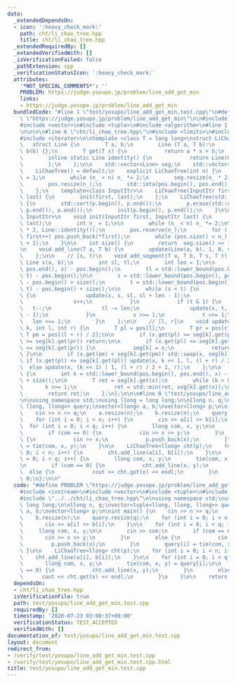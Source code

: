 ```yaml
---
data:
  _extendedDependsOn:
  - icon: ':heavy_check_mark:'
    path: cht/li_chao_tree.hpp
    title: cht/li_chao_tree.hpp
  _extendedRequiredBy: []
  _extendedVerifiedWith: []
  _isVerificationFailed: false
  _pathExtension: cpp
  _verificationStatusIcon: ':heavy_check_mark:'
  attributes:
    '*NOT_SPECIAL_COMMENTS*': ''
    PROBLEM: https://judge.yosupo.jp/problem/line_add_get_min
    links:
    - https://judge.yosupo.jp/problem/line_add_get_min
  bundledCode: "#line 1 \"test/yosupo/line_add_get_min.test.cpp\"\n#define PROBLEM\
    \ \"https://judge.yosupo.jp/problem/line_add_get_min\"\n\n#include <iostream>\n\
    #include <vector>\n#include <tuple>\n#include <algorithm>\n#line 1 \"cht/li_chao_tree.hpp\"\
    \n\n\n\n#line 6 \"cht/li_chao_tree.hpp\"\n#include <limits>\n#include <numeric>\n\
    #include <iterator>\n\ntemplate <class T = long long>\nstruct LiChaoTree {\n \
    \   struct Line {\n        T a, b;\n        Line (T a, T b):\n            a(a),\
    \ b(b) {};\n        T get(T x) {\n            return a * x + b;\n        };\n\
    \        inline static Line identity() {\n            return Line(0, std::numeric_limits<T>::max());\n\
    \        };\n    };\n\n    std::vector<Line> seg;\n    std::vector<T> pos;\n\n\
    \    LiChaoTree() = default;\n    explicit LiChaoTree(int n) {\n        int n_\
    \ = 1;\n        while (n_ < n) n_ *= 2;\n        seg.resize(n_ * 2, Line::identity());\n\
    \        pos.resize(n_);\n        std::iota(pos.begin(), pos.end(), T(0)); \n\
    \    };\n    template<class InputItr>\n    LiChaoTree(InputItr first, InputItr\
    \ last) {\n        init(first, last);\n    };\n    LiChaoTree(std::vector<T> p)\
    \ {\n        std::sort(p.begin(), p.end());\n        p.erase(std::unique(p.begin(),\
    \ p.end()), p.end());\n        init(p.begin(), p.end());\n    }\n\n    template<class\
    \ InputItr>\n    void init(InputItr first, InputItr last) {\n        int n = std::distance(first,\
    \ last);\n        int n_ = 1;\n\n        while (n_ < n) n_ *= 2;\n\n        seg.resize(n_\
    \ * 2, Line::identity());\n        pos.reserve(n_);\n        for (; first != last;\
    \ first++) pos.push_back(*first);\n        while (pos.size() < n_) pos.push_back(pos.back()\
    \ + 1);\n    }\n\n    int size() {\n        return  seg.size() >> 1;\n    };\n\
    \n    void add_line(T a, T b) {\n        update(Line(a, b), 1, 0, size() - 1);\n\
    \    };\n\n    // [s, t)\n    void add_segment(T a, T b, T s, T t) {\n       \
    \ Line x(a, b);\n        int sl, tl;\n        int len = 1;\n\n        sl = std::lower_bound(pos.begin(),\
    \ pos.end(), s) - pos.begin();\n        tl = std::lower_bound(pos.begin(), pos.end(),\
    \ t) - pos.begin();\n\n        s = std::lower_bound(pos.begin(), pos.end(), s)\
    \ - pos.begin() + size();\n        t = std::lower_bound(pos.begin(), pos.end(),\
    \ t) - pos.begin() + size();\n\n        while (s < t) {\n            if (s & 1)\
    \ {\n                update(x, s, sl, sl + len - 1);\n                sl += len;\n\
    \                s++;\n            }\n            if (t & 1) {\n             \
    \   t--;\n                tl -= len;\n                update(x, t, tl, tl + len\
    \ - 1);\n            }\n            s >>= 1;\n            t >>= 1;\n         \
    \   len <<= 1;\n        }\n    };\n\n    // [l, r]\n    void update(Line x, int\
    \ k, int l, int r) {\n        T pl = pos[l];\n        T pr = pos[r];\n       \
    \ T pm = pos[(l + r) / 2];\n\n        if (x.get(pl) >= seg[k].get(pl) && x.get(pr)\
    \ >= seg[k].get(pr)) return;\n\n        if (x.get(pl) <= seg[k].get(pl) && x.get(pr)\
    \ <= seg[k].get(pr)) {\n            seg[k] = x;\n            return;\n       \
    \ }\n\n        if (x.get(pm) < seg[k].get(pm)) std::swap(x, seg[k]);\n       \
    \ if (x.get(pl) <= seg[k].get(pl)) update(x, k << 1, l, (l + r) / 2);\n      \
    \  else update(x, (k << 1) | 1, (l + r) / 2 + 1, r);\n    };\n\n    T get(T x)\
    \ {\n        int k = std::lower_bound(pos.begin(), pos.end(), x) - pos.begin()\
    \ + size();\n\n        T ret = seg[k].get(x);\n        while (k > 0) {\n     \
    \       k >>= 1;\n            ret = std::min(ret, seg[k].get(x));\n        }\n\
    \        return ret;\n    };\n};\n\n\n#line 8 \"test/yosupo/line_add_get_min.test.cpp\"\
    \n\nusing namespace std;\nusing llong = long long;\n\nllong n, q;\nvector<tuple<llong,\
    \ llong, llong>> query;\nvector<llong> a, b;\nvector<llong> p;\n\nint main() {\n\
    \    cin >> n >> q;\n    a.resize(n);\n    b.resize(n);\n    query.resize(q);\n\
    \    for (int i = 0; i < n; i++) {\n        cin >> a[i] >> b[i];\n    }\n\n  \
    \  for (int i = 0; i < q; i++) {\n        llong com, x, y;\n\n        cin >> com;\n\
    \        if (com == 0) {\n            cin >> x >> y;\n        }\n        else\
    \ {\n            cin >> x;\n            p.push_back(x);\n        }\n        query[i]\
    \ = tie(com, x, y);\n    }\n\n    LiChaoTree<llong> cht(p);\n    for (int i =\
    \ 0; i < n; i++) {\n        cht.add_line(a[i], b[i]);\n    }\n\n    for (int i\
    \ = 0; i < q; i++) {\n        llong com, x, y;\n        tie(com, x, y) = query[i];\n\
    \n        if (com == 0) {\n            cht.add_line(x, y);\n        }\n      \
    \  else {\n            cout << cht.get(x) << endl;\n        }\n    }\n\n    return\
    \ 0;\n};\n\n"
  code: "#define PROBLEM \"https://judge.yosupo.jp/problem/line_add_get_min\"\n\n\
    #include <iostream>\n#include <vector>\n#include <tuple>\n#include <algorithm>\n\
    #include \"../../cht/li_chao_tree.hpp\"\n\nusing namespace std;\nusing llong =\
    \ long long;\n\nllong n, q;\nvector<tuple<llong, llong, llong>> query;\nvector<llong>\
    \ a, b;\nvector<llong> p;\n\nint main() {\n    cin >> n >> q;\n    a.resize(n);\n\
    \    b.resize(n);\n    query.resize(q);\n    for (int i = 0; i < n; i++) {\n \
    \       cin >> a[i] >> b[i];\n    }\n\n    for (int i = 0; i < q; i++) {\n   \
    \     llong com, x, y;\n\n        cin >> com;\n        if (com == 0) {\n     \
    \       cin >> x >> y;\n        }\n        else {\n            cin >> x;\n   \
    \         p.push_back(x);\n        }\n        query[i] = tie(com, x, y);\n   \
    \ }\n\n    LiChaoTree<llong> cht(p);\n    for (int i = 0; i < n; i++) {\n    \
    \    cht.add_line(a[i], b[i]);\n    }\n\n    for (int i = 0; i < q; i++) {\n \
    \       llong com, x, y;\n        tie(com, x, y) = query[i];\n\n        if (com\
    \ == 0) {\n            cht.add_line(x, y);\n        }\n        else {\n      \
    \      cout << cht.get(x) << endl;\n        }\n    }\n\n    return 0;\n};\n\n"
  dependsOn:
  - cht/li_chao_tree.hpp
  isVerificationFile: true
  path: test/yosupo/line_add_get_min.test.cpp
  requiredBy: []
  timestamp: '2020-07-23 03:00:37+09:00'
  verificationStatus: TEST_ACCEPTED
  verifiedWith: []
documentation_of: test/yosupo/line_add_get_min.test.cpp
layout: document
redirect_from:
- /verify/test/yosupo/line_add_get_min.test.cpp
- /verify/test/yosupo/line_add_get_min.test.cpp.html
title: test/yosupo/line_add_get_min.test.cpp
---
```

